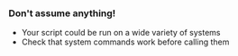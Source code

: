 ### Don't assume anything!

* Your script could be run on a wide variety of systems
* Check that system commands work before calling them <!-- .element: class="fragment" -->

